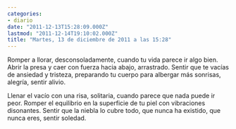 ```yaml
---
categories:
- diario
date: "2011-12-13T15:28:09.000Z"
lastmod: "2011-12-14T19:10:02.000Z"
title: "Martes, 13 de diciembre de 2011 a las 15:28"
---
```


Romper a llorar, desconsoladamente, cuando tu vida parece ir algo bien. Abrir la presa y caer con fuerza hacia abajo, arrastrado. Sentir que te vací­as de ansiedad y tristeza, preparando tu cuerpo para albergar más sonrisas, alegrí­a, sentir alivio.


Llenar el vací­o con una risa, solitaria, cuando parece que nada puede ir peor. Romper el equilibrio en la superficie de tu piel con vibraciones disonantes. Sentir que la niebla lo cubre todo, que nunca ha existido, que nunca eres, sentir soledad.